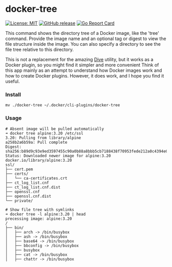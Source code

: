 # docker-tree

[![License: MIT](https://img.shields.io/badge/License-MIT%202.0-blue.svg)](https://github.com/sergkondr/docker-tree/blob/main/LICENSE)
[![GitHub release](https://img.shields.io/github/release/sergkondr/docker-tree.svg)](https://github.com/sergkondr/docker-tree/releases/latest)
[![Go Report Card](https://goreportcard.com/badge/github.com/sergkondr/docker-tree)](https://goreportcard.com/report/github.com/sergkondr/docker-tree)

This command shows the directory tree of a Docker image, like the 'tree' command. 
Provide the image name and an optional tag or digest to view the file structure inside the image. 
You can also specify a directory to see the file tree relative to this directory.

This is not a replacement for the amazing [Dive](https://github.com/wagoodman/dive) utility, but it works as a Docker plugin, so you might find it simpler and more convenient
Think of this app mainly as an attempt to understand how Docker images work and how to create Docker plugins. However, it does work, and I hope you find it useful.

### Install
```
mv ./docker-tree ~/.docker/cli-plugins/docker-tree
```

### Usage
```shell
# Absent image will be pulled automatically
➜ docker tree alpine:3.20 /etc/ssl
3.20: Pulling from library/alpine
a258b2a6b59a: Pull complete
Digest: sha256:b89d9c93e9ed3597455c90a0b88a8bbb5cb7188438f70953fede212a0c4394e0
Status: Downloaded newer image for alpine:3.20
docker.io/library/alpine:3.20
ssl/
├── cert.pem
├── certs/
│   └── ca-certificates.crt
├── ct_log_list.cnf
├── ct_log_list.cnf.dist
├── openssl.cnf
├── openssl.cnf.dist
└── private/

# Show file tree with symlinks
➜ docker tree -l alpine:3.20 | head
precessing image: alpine:3.20
/
├── bin/
│   ├── arch -> /bin/busybox
│   ├── ash -> /bin/busybox
│   ├── base64 -> /bin/busybox
│   ├── bbconfig -> /bin/busybox
│   ├── busybox
│   ├── cat -> /bin/busybox
│   ├── chattr -> /bin/busybox
```
